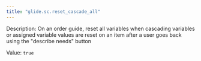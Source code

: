 ```yaml
---
title: "glide.sc.reset_cascade_all"
---
```


Description: On an order guide, reset all variables when cascading variables or assigned variable values are reset on an item after a user goes back using the "describe needs" button

Value: `true`